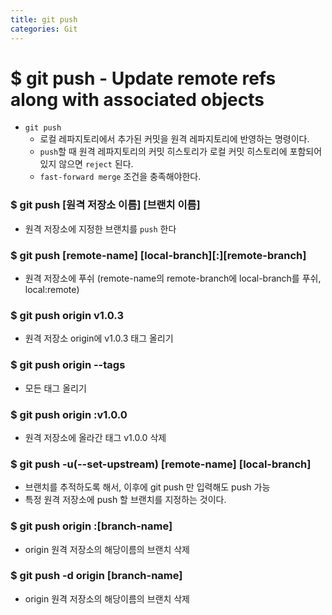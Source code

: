 ```yaml
---
title: git push
categories: Git
---
```


# $ git push - Update remote refs along with associated objects
- `git push`
    - 로컬 레파지토리에서 추가된 커밋을 원격 레파지토리에 반영하는 명령이다.
    - `push`할 때 원격 레파지토리의 커밋 히스토리가 로컬 커밋 히스토리에 포함되어있지 않으면 `reject` 된다.
    - `fast-forward merge` 조건을 충족해야한다.

### $ git push [원격 저장소 이름] [브랜치 이름]
- 원격 저장소에 지정한 브랜치를 `push` 한다

### $ git push [remote-name] [local-branch][:][remote-branch]
- 원격 저장소에 푸쉬 (remote-name의 remote-branch에 local-branch를 푸쉬, local:remote)

### $ git push origin v1.0.3
- 원격 저장소 origin에 v1.0.3 태그 올리기

### $ git push origin --tags
- 모든 태그 올리기

### $ git push origin :v1.0.0
- 원격 저장소에 올라간 태그 v1.0.0 삭제

### $ git push -u(--set-upstream) [remote-name] [local-branch]
- 브랜치를 추적하도록 해서, 이후에 git push 만 입력해도 push 가능
- 특정 원격 저장소에 push 할 브랜치를 지정하는 것이다.

### $ git push origin :[branch-name]
- origin 원격 저장소의 해당이름의 브랜치 삭제

### $ git push -d origin [branch-name]
- origin 원격 저장소의 해당이름의 브랜치 삭제